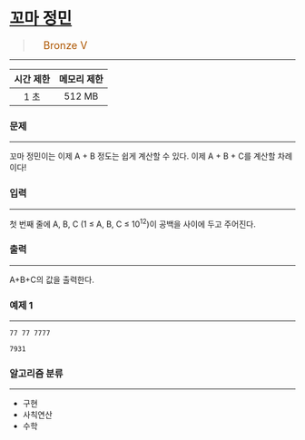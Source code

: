 # [꼬마 정민](https://www.acmicpc.net/problem/11382)

> <img src="https://d2gd6pc034wcta.cloudfront.net/tier/1.svg" width="16" heigth="21" style = "vertical-align: middle;"/>&nbsp;<span style="font-size: 18px; color: #ad5600;">Bronze V</span>

***

<div align="center">

|시간 제한|메모리 제한|
|:---:|:---:|
|1 초 |512 MB|

</div>

### 문제

***

꼬마 정민이는 이제 A + B 정도는 쉽게 계산할 수 있다. 이제 A + B + C를 계산할 차례이다!

### 입력

***

첫 번째 줄에 A, B, C (1 ≤ A, B, C ≤ 10<sup>12</sup>)이 공백을 사이에 두고 주어진다.

### 출력

***

A+B+C의 값을 출력한다.

### 예제 1

***

```
77 77 7777
```

```
7931
```

### 알고리즘 분류

***

* 구현
* 사칙연산
* 수학

